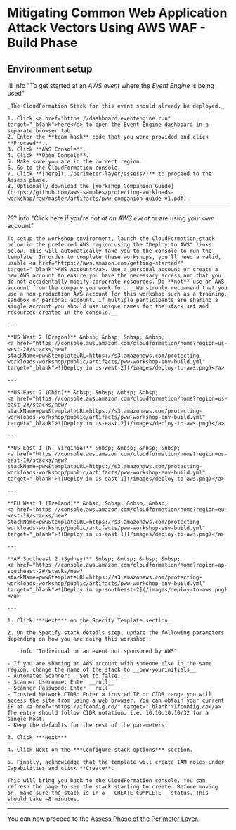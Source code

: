 # Mitigating Common Web Application Attack Vectors Using AWS WAF - Build Phase

## Environment setup

!!! info  "To get started at an *AWS event* where the *Event Engine* is being used" 

    _The CloudFormation Stack for this event should already be deployed._

	1. Click <a href="https://dashboard.eventengine.run" target="_blank">here</a> to open the Event Engine dashboard in a separate browser tab.
	2. Enter the **team hash** code that you were provided and click **Proceed**.. 
	3. Click **AWS Console**.
	4. Click **Open Console**.
	5. Make sure you are in the correct region.
	6. Go to the CloudFormation console.
	7. Click **[here](../perimeter-layer/assess/)** to proceed to the Assess phase.
	8. Optionally download the [Workshop Companion Guide](https://github.com/aws-samples/protecting-workloads-workshop/raw/master/artifacts/pww-companion-guide-v1.pdf).

---

??? info  "Click here if you're *not at an AWS event* or are using your own account" 

    To setup the workshop environment, launch the CloudFormation stack below in the preferred AWS region using the "Deploy to AWS" links below. This will automatically take you to the console to run the template. In order to complete these workshops, you'll need a valid, usable <a href="https://aws.amazon.com/getting-started/" target="_blank">AWS Account</a>. Use a personal account or create a new AWS account to ensure you have the necessary access and that you do not accidentally modify corporate resources. Do **not** use an AWS account from the company you work for. __We stronly recommend that you use a non-production AWS account for this workshop such as a training, sandbox or personal account. If multiple participants are sharing a single account you should use unique names for the stack set and resources created in the console.__

    ---

    **US West 2 (Oregon)** &nbsp; &nbsp; &nbsp; &nbsp; 
    <a href="https://console.aws.amazon.com/cloudformation/home?region=us-west-2#/stacks/new?stackName=pww&templateURL=https://s3.amazonaws.com/protecting-workloads-workshop/public/artifacts/pww-workshop-env-build.yml" target="_blank">![Deploy in us-west-2](/images/deploy-to-aws.png)</a>

    ---

    **US East 2 (Ohio)** &nbsp; &nbsp; &nbsp; &nbsp;
    <a href="https://console.aws.amazon.com/cloudformation/home?region=us-east-2#/stacks/new?stackName=pww&templateURL=https://s3.amazonaws.com/protecting-workloads-workshop/public/artifacts/pww-workshop-env-build.yml" target="_blank">![Deploy in us-east-2](/images/deploy-to-aws.png)</a>

    ---

    **US East 1 (N. Virginia)** &nbsp; &nbsp; &nbsp; &nbsp;
    <a href="https://console.aws.amazon.com/cloudformation/home?region=us-east-1#/stacks/new?stackName=pww&templateURL=https://s3.amazonaws.com/protecting-workloads-workshop/public/artifacts/pww-workshop-env-build.yml" target="_blank">![Deploy in us-east-1](/images/deploy-to-aws.png)</a>

    ---

    **EU West 1 (Ireland)** &nbsp; &nbsp; &nbsp; &nbsp;
    <a href="https://console.aws.amazon.com/cloudformation/home?region=eu-west-1#/stacks/new?stackName=pww&templateURL=https://s3.amazonaws.com/protecting-workloads-workshop/public/artifacts/pww-workshop-env-build.yml" target="_blank">![Deploy in us-east-1](/images/deploy-to-aws.png)</a>

    ---

    **AP Southeast 2 (Sydney)** &nbsp; &nbsp; &nbsp; &nbsp;
    <a href="https://console.aws.amazon.com/cloudformation/home?region=ap-southeast-2#/stacks/new?stackName=pww&templateURL=https://s3.amazonaws.com/protecting-workloads-workshop/public/artifacts/pww-workshop-env-build.yml" target="_blank">![Deploy in ap-southeast-2](/images/deploy-to-aws.png)</a>

    ---

    1. Click ***Next*** on the Specify Template section.

    2. On the Specify stack details step, update the following parameters depending on how you are doing this workshop:

        info "Individual or an event not sponsored by AWS"

    - If you are sharing an AWS account with someone else in the same region, change the name of the stack to __pww-yourinitials__
    - Automated Scanner: __Set to false.__
    - Scanner Username: Enter __null__
    - Scanner Password: Enter __null__
    - Trusted Network CIDR: Enter a trusted IP or CIDR range you will access the site from using a web browser. You can obtain your current IP at <a href="https://ifconfig.co/" target="_blank">Ifconfig.co</a> The entry should follow CIDR notation. i.e. 10.10.10.10/32 for a single host.
    - Keep the defaults for the rest of the parameters.

    3. Click ***Next*** 

    4. Click Next on the ***Configure stack options*** section.

    5. Finally, acknowledge that the template will create IAM roles under Capabilities and click **Create**.

    This will bring you back to the CloudFormation console. You can refresh the page to see the stack starting to create. Before moving on, make sure the stack is in a __CREATE_COMPLETE__ status. This should take ~8 minutes.

---

You can now proceed to the [Assess Phase of the Perimeter Layer](../perimeter-layer/assess/).
